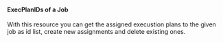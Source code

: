 #### ExecPlanIDs of a Job

With this resource you can get the assigned execustion plans to the given job as id list, create new assignments and delete existing ones.
